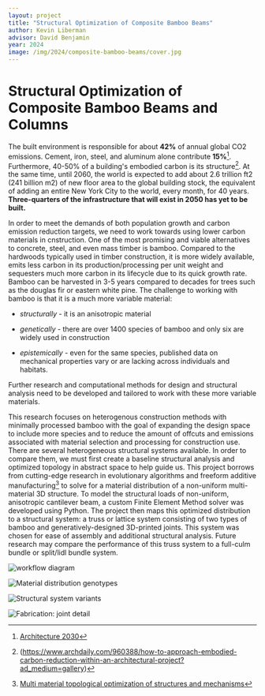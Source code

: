 ```yaml
---
layout: project
title: "Structural Optimization of Composite Bamboo Beams"
author: Kevin Liberman
advisor: David Benjamin
year: 2024
image: /img/2024/composite-bamboo-beams/cover.jpg
---
```


# Structural Optimization of Composite Bamboo Beams and Columns

The built environment is responsible for about **42%** of annual global CO2 emissions. Cement, iron, steel, and aluminum alone contribute **15%**[^1]. Furthermore, 40-50% of a building's embodied carbon is its structure[^2]. At the same time, until 2060, the world is expected to add about 2.6 trillion ft2 (241 billion m2) of new floor area to the global building stock, the equivalent of adding an entire New York City to the world, every month, for 40 years. **Three-quarters of the infrastructure that will exist in 2050 has yet to be built.**

In order to meet the demands of both population growth and carbon emission reduction targets, we need to work towards using lower carbon materials in cnstruction. One of the most promising and viable alternatives to concrete, steel, and even mass timber is bamboo. Compared to the hardwoods typically used in timber construction, it is more widely available, emits less carbon in its production/processing per unit weight and sequesters much more carbon in its lifecycle due to its quick growth rate. Bamboo can be harvested in 3-5 years compared to decades for trees such as the douglas fir or eastern white pine. The challenge to working with bamboo is that it is a much more variable material: 
- *structurally* - it is an anisotropic material

- *genetically* - there are over 1400 species of bamboo and only six are widely used in construction

- *epistemically* - even for the same species, published data on mechanical properties vary or are lacking across individuals and habitats. 

Further research and computational methods for design and structural analysis need to be developed and tailored to work with these more variable materials.

This research focuses on heterogenous construction methods with minimally processed bamboo with the goal of expanding the design space to include more species and to reduce the amount of offcuts and emissions associated with material selection and processing for construction use. There are several heterogeneous structural systems available. In order to compare them, we must first create a baseline structural analysis and optimized topology in abstract space to help guide us. This project borrows from cutting-edge research in evolutionary algorithms and freeform additive manufacturing[^3] to solve for a material distribution of a non-uniform multi-material 3D structure. To model the structural loads of non-uniform, anisotropic cantilever beam, a custom Finite Element Method solver was developed using Python. The project then maps this optimized distribution to a structural system: a truss or lattice system consisting of two types of bamboo and generatively-designed 3D-printed joints. This system was chosen for ease of assembly and additional structural analysis. Future research may compare the performance of this truss system to a full-culm bundle or split/lidl bundle system. 

![workflow diagram](/img/2024/composite-bamboo-beams/workflow_diagram.png)

![Material distribution genotypes](/img/2024/composite-bamboo-beams/material_distribution_genotypes.gif)

![Structural system variants](/img/2024/composite-bamboo-beams/structural_variations.gif)

![Fabrication: joint detail](/img/2024/composite-bamboo-beams/cover.jpg)


[^1]: [Architecture 2030](https://www.architecture2030.org/why-the-built-environment/)

[^2]: (https://www.archdaily.com/960388/how-to-approach-embodied-carbon-reduction-within-an-architectural-project?ad_medium=gallery)

[^3]: [Multi material topological optimization of structures and mechanisms](https://www.researchgate.net/publication/220743155_Multi_material_topological_optimization_of_structures_and_mechanisms)